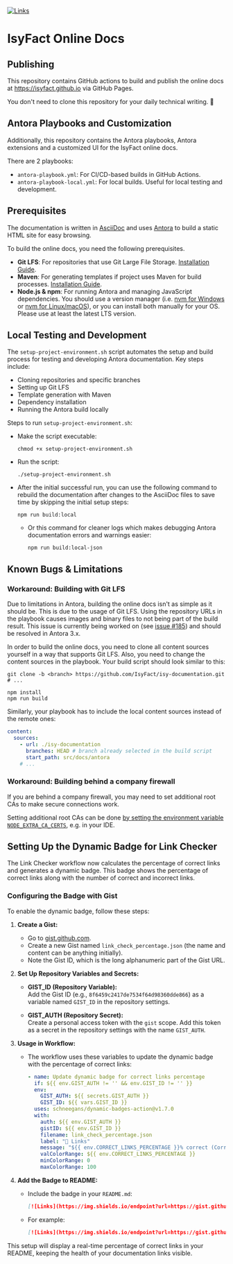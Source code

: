 [![Links](https://img.shields.io/endpoint?url=https://gist.githubusercontent.com/IsyFactTeam/3a204eb8dda02ce05271d355aa4db40a/raw/4a31eacf30b510eb6625d7457334db2ed3d54783/link_check_percentage.json)](https://github.com/IsyFact/isyfact.github.io/actions/workflows/link_checker.yml)

# IsyFact Online Docs

## Publishing
This repository contains GitHub actions to build and publish the online docs at https://isyfact.github.io via GitHub Pages.

You don't need to clone this repository for your daily technical writing. 🙂

## Antora Playbooks and Customization

Additionally, this repository contains the Antora playbooks, Antora extensions and a customized UI for the IsyFact online docs.

There are 2 playbooks:
- `antora-playbook.yml`: For CI/CD-based builds in GitHub Actions.
- `antora-playbook-local.yml`: For local builds. Useful for local testing and development.

## Prerequisites
The documentation is written in [AsciiDoc](https://docs.asciidoctor.org/asciidoc/latest/) and uses [Antora](https://antora.org/) to build a static HTML site for easy browsing.

To build the online docs, you need the following prerequisites.
- **Git LFS**: For repositories that use Git Large File Storage. [Installation Guide](https://git-lfs.com/).
- **Maven**: For generating templates if project uses Maven for build processes. [Installation Guide](https://maven.apache.org/install.html).
- **Node.js & npm**: For running Antora and managing JavaScript dependencies. You should use a version manager (i.e. [nvm for Windows](https://github.com/coreybutler/nvm-windows) or [nvm for Linux/macOS](https://github.com/nvm-sh/nvm)), or you can install both manually for your OS. Please use at least the latest LTS version.

## Local Testing and Development
The `setup-project-environment.sh` script automates the setup and build process for testing and developing Antora documentation. Key steps include: 
- Cloning repositories and specific branches
- Setting up Git LFS
- Template generation with Maven
- Dependency installation
- Running the Antora build locally

Steps to run `setup-project-environment.sh`:
- Make the script executable:
    ```shell
    chmod +x setup-project-environment.sh
    ```
- Run the script:
    ```shell
    ./setup-project-environment.sh
    ```
- After the initial successful run, you can use the following command to rebuild the documentation after changes to the AsciiDoc files to save time by skipping the initial setup steps:
    ```shell
    npm run build:local
    ```
  
  - Or this command for cleaner logs which makes debugging Antora documentation errors and warnings easier:
      ```shell
      npm run build:local-json
      ```

## Known Bugs & Limitations

### Workaround: Building with Git LFS
Due to limitations in Antora, building the online docs isn't as simple as it should be.
This is due to the usage of Git LFS.
Using the repository URLs in the playbook causes images and binary files to not being part of the build result.
This issue is currently being worked on (see [issue #185](https://gitlab.com/antora/antora/-/issues/185)) and should be resolved in Antora 3.x.

In order to build the online docs, you need to clone all content sources yourself in a way that supports Git LFS.
Also, you need to change the content sources in the playbook.
Your build script should look similar to this:

```shell
git clone -b <branch> https://github.com/IsyFact/isy-documentation.git
# ...

npm install
npm run build
```

Similarly, your playbook has to include the local content sources instead of the remote ones:

```yaml
content:
  sources:
    - url: ./isy-documentation
      branches: HEAD # branch already selected in the build script
      start_path: src/docs/antora
    # ...
```

### Workaround: Building behind a company firewall
If you are behind a company firewall, you may need to set additional root CAs to make secure connections work.

Setting additional root CAs can be done [by setting the environment variable `NODE_EXTRA_CA_CERTS`](https://nodejs.org/api/cli.html#node_extra_ca_certsfile), e.g. in your IDE.

## Setting Up the Dynamic Badge for Link Checker

The Link Checker workflow now calculates the percentage of correct links and generates a dynamic badge. This badge shows the percentage of correct links along with the number of correct and incorrect links.

### Configuring the Badge with Gist

To enable the dynamic badge, follow these steps:

1. **Create a Gist:**
    - Go to [gist.github.com](https://gist.github.com/).
    - Create a new Gist named `link_check_percentage.json` (the name and content can be anything initially).
    - Note the Gist ID, which is the long alphanumeric part of the Gist URL.

2. **Set Up Repository Variables and Secrets:**
    - **GIST_ID (Repository Variable):**  
      Add the Gist ID (e.g., `8f6459c2417de7534f64d98360dde866`) as a variable named `GIST_ID` in the repository settings.

    - **GIST_AUTH (Repository Secret):**  
      Create a personal access token with the `gist` scope. Add this token as a secret in the repository settings with the name `GIST_AUTH`.

3. **Usage in Workflow:**
    - The workflow uses these variables to update the dynamic badge with the percentage of correct links:
      ```yaml
      - name: Update dynamic badge for correct links percentage
        if: ${{ env.GIST_AUTH != '' && env.GIST_ID != '' }}
        env:
          GIST_AUTH: ${{ secrets.GIST_AUTH }}
          GIST_ID: ${{ vars.GIST_ID }}
        uses: schneegans/dynamic-badges-action@v1.7.0
        with:
          auth: ${{ env.GIST_AUTH }}
          gistID: ${{ env.GIST_ID }}
          filename: link_check_percentage.json
          label: "🔗 Links"
          message: "${{ env.CORRECT_LINKS_PERCENTAGE }}% correct (Correct: ${{ env.CORRECT }}, Incorrect: ${{ env.INCORRECT }})"
          valColorRange: ${{ env.CORRECT_LINKS_PERCENTAGE }}
          minColorRange: 0
          maxColorRange: 100
      ```

4. **Add the Badge to README:**
    - Include the badge in your `README.md`:
      ```markdown
      [![Links](https://img.shields.io/endpoint?url=https://gist.githubusercontent.com/<your-username>/<gist-ID>/raw/link_check_percentage.json)](https://github.com/IsyFact/isyfact.github.io/actions/workflows/link_checker.yml)
      ```
    - For example:
      ```markdown
      [![Links](https://img.shields.io/endpoint?url=https://gist.githubusercontent.com/huy-tran-msg/cd34647bc4a492cb10e296417a0c612c/raw/link_check_percentage.json)](https://github.com/IsyFact/isyfact.github.io/actions/workflows/link_checker.yml)
      ```
      
This setup will display a real-time percentage of correct links in your README, keeping the health of your documentation links visible.